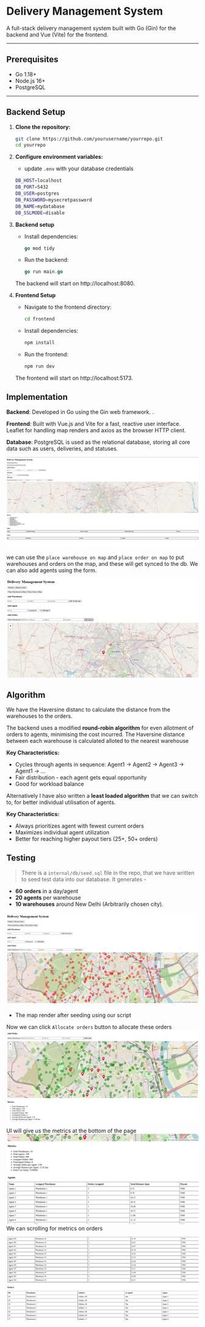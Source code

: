 # Delivery Management System

A full-stack delivery management system built with Go (Gin) for the backend and Vue (Vite) for the frontend.

---

## Prerequisites

- Go 1.18+
- Node.js 16+
- PostgreSQL

---

## Backend Setup

1. **Clone the repository:**
   ```sh
   git clone https://github.com/yourusername/yourrepo.git
   cd yourrepo
   ```
2. **Configure environment variables:**
    - update `.env` with your database credentials
    ```bash
    DB_HOST=localhost
    DB_PORT=5432
    DB_USER=postgres
    DB_PASSWORD=mysecretpassword
    DB_NAME=mydatabase
    DB_SSLMODE=disable
    ```
3. **Backend setup**
    - Install dependencies:
        ```Go
        go mod tidy
        ```

    - Run the backend:
        ```Go
        go run main.go
        ```

    The backend will start on http://localhost:8080.
4. **Frontend Setup**

    - Navigate to the frontend directory:
        ```bash
        cd frontend
        ```

    - Install dependencies:
        ```bash
        npm install
        ```

    - Run the frontend:
        ```bash
        npm run dev
        ```

    The frontend will start on http://localhost:5173.

## Implementation
**Backend**:
Developed in Go using the Gin web framework. .

**Frontend**:
Built with Vue.js and Vite for a fast, reactive user interface. Leaflet for handling map renders and axios as the browser HTTP client.

**Database**:
PostgreSQL is used as the relational database, storing all core data such as users, deliveries, and statuses.

![Vue Site](images/image.png)


we can use the `place warehouse on map` and `place order on map` to put warehouses and orders on the map, and these will get synced to the db. We can also add agents using the form.


![alt text](images/image-2.png)

## **Algorithm**
We have the Haversine distanc to calculate the distance from the warehouses to the orders.

The backend uses a modified **round-robin algorithm** for even allotment of orders to agents, minimising the cost incurred. The Haversine distance between each warehouse is calculated alloted to the nearest warehouse

**Key Characteristics:**

- Cycles through agents in sequence: Agent1 → Agent2 → Agent3 → Agent1 → ...
- Fair distribution - each agent gets equal opportunity
- Good for workload balance


Alternatively I have also written a **least loaded algorithm** that we can switch to, for better individual utilisation of agents.

**Key Characteristics:**

- Always prioritizes agent with fewest current orders
- Maximizes individual agent utilization
- Better for reaching higher payout tiers (25+, 50+ orders)

## Testing

> There is a `internal/db/seed.sql` file in the repo, that we have written to seed test data into our database. It generates -
- **60** **orders** in a day/agent
- **20 agents** per warehouse
- **10 warehouses** around New Delhi (Arbitrarily chosen city).

![alt text](images/image-3.png)
- The map render after seeding using our script

Now we can click `Allocate orders` button to allocate these orders
![alt text](images/image-4.png)

UI will give us the metrics at the bottom of the page
![alt text](images/image-7.png)
We can scrolling for metrics on orders

![alt text](images/image-6.png)